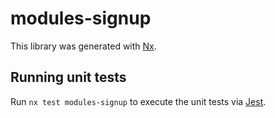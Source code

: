 # modules-signup

This library was generated with [Nx](https://nx.dev).

## Running unit tests

Run `nx test modules-signup` to execute the unit tests via [Jest](https://jestjs.io).

